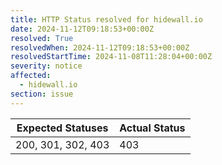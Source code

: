 ```yaml
---
title: HTTP Status resolved for hidewall.io
date: 2024-11-12T09:18:53+00:00Z
resolved: True
resolvedWhen: 2024-11-12T09:18:53+00:00Z
resolvedStartTime: 2024-11-08T11:28:04+00:00Z
severity: notice
affected:
  - hidewall.io
section: issue
---
```


| Expected Statuses | Actual Status  |
|-------------------|----------------|
| 200, 301, 302, 403 | 403 |
